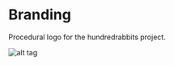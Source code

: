 # Branding
Procedural logo for the hundredrabbits project.

![alt tag](https://raw.githubusercontent.com/hundredrabbits/Logo-Procedural/master/preview.jpg)
